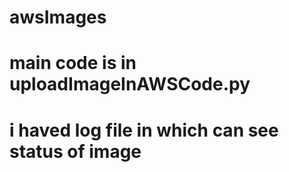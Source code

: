 # awsImages
# main code is in uploadImageInAWSCode.py
# i haved log file in which can see status of image
